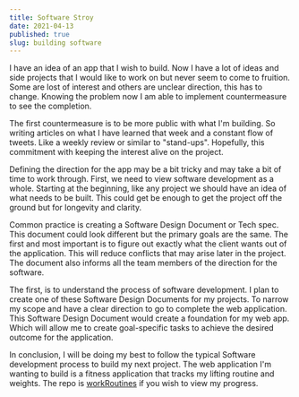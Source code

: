 ```yaml
---
title: Software Stroy
date: 2021-04-13
published: true
slug: building software
---
```



I have an idea of an app that I wish to build. Now I have a lot of ideas and side projects that I would like to work on but never seem to come to fruition. Some are lost of interest and others are unclear direction, this has to change. Knowing the problem now I am able to implement countermeasure to see the completion.

The first countermeasure is to be more public with what I'm building. So writing articles on what I have learned that week and a constant flow of tweets. Like a weekly review or similar to "stand-ups".  Hopefully, this commitment with keeping the interest alive on the project. 

Defining the direction for the app may be a bit tricky and may take a bit of time to work through. First, we need to view software development as a whole. Starting at the beginning, like any project we should have an idea of what needs to be built. This could get be enough to get the project off the ground but for longevity and clarity.

Common practice is creating a Software Design Document or Tech spec. This document could look different but the primary goals are the same. The first and most important is to figure out exactly what the client wants out of the application. This will reduce conflicts that may arise later in the project. The document also informs all the team members of the direction for the software.

The first, is to understand the process of software development. I plan to create one of these Software Design Documents for my projects. To narrow my scope and have a clear direction to go to complete the web application. This Software Design Document would create a foundation for my web app. Which will allow me to create goal-specific tasks to achieve the desired outcome for the application.

In conclusion, I will be doing my best to follow the typical Software development process to build my next project. The web application I'm wanting to build is a fitness application that tracks my lifting routine and weights. The repo is [workRoutines]([https://github.com/matterholt/workRoutines](https://github.com/matterholt/workRoutines)) if you wish to view my progress.
